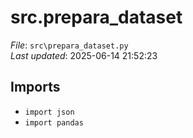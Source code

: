 # src.prepara_dataset

*File*: `src\prepara_dataset.py`  
*Last updated*: 2025-06-14 21:52:23

## Imports

- `import json`  
- `import pandas`  

